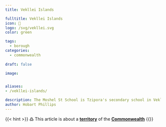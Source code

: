 ```yaml
---
title: Vekllei Islands

fulltitle: Vekllei Islands
icon: 🌋
logo: /svg/vekllei.svg
color: green

tags: 
  - borough
categories:
  - commonwealth
  
draft: false

image:


aliases:
- /vekllei-islands/

description: The Moshel St School is Tzipora's secondary school in Vekllei.
author: Hobart Phillips
---
```

{{< hint >}}
߷ This article is about a [**territory**](/utopia/landscape/locations) of the [**Commonwealth**](/utopia/commonwealth/)
{{</hint>}}


